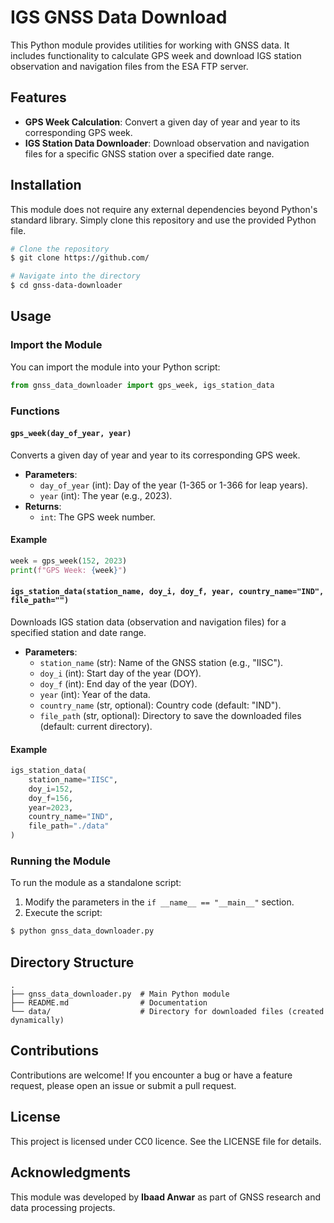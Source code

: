 # IGS GNSS Data Download

This Python module provides utilities for working with GNSS data. It includes functionality to calculate GPS week and download IGS station observation and navigation files from the ESA FTP server.

## Features

- **GPS Week Calculation**: Convert a given day of year and year to its corresponding GPS week.
- **IGS Station Data Downloader**: Download observation and navigation files for a specific GNSS station over a specified date range.

## Installation

This module does not require any external dependencies beyond Python's standard library. Simply clone this repository and use the provided Python file.

```bash
# Clone the repository
$ git clone https://github.com/

# Navigate into the directory
$ cd gnss-data-downloader
```

## Usage

### Import the Module

You can import the module into your Python script:

```python
from gnss_data_downloader import gps_week, igs_station_data
```

### Functions

#### `gps_week(day_of_year, year)`
Converts a given day of year and year to its corresponding GPS week.

- **Parameters**:
  - `day_of_year` (int): Day of the year (1-365 or 1-366 for leap years).
  - `year` (int): The year (e.g., 2023).
- **Returns**:
  - `int`: The GPS week number.

#### Example
```python
week = gps_week(152, 2023)
print(f"GPS Week: {week}")
```

#### `igs_station_data(station_name, doy_i, doy_f, year, country_name="IND", file_path="")`
Downloads IGS station data (observation and navigation files) for a specified station and date range.

- **Parameters**:
  - `station_name` (str): Name of the GNSS station (e.g., "IISC").
  - `doy_i` (int): Start day of the year (DOY).
  - `doy_f` (int): End day of the year (DOY).
  - `year` (int): Year of the data.
  - `country_name` (str, optional): Country code (default: "IND").
  - `file_path` (str, optional): Directory to save the downloaded files (default: current directory).

#### Example
```python
igs_station_data(
    station_name="IISC",
    doy_i=152,
    doy_f=156,
    year=2023,
    country_name="IND",
    file_path="./data"
)
```

### Running the Module

To run the module as a standalone script:

1. Modify the parameters in the `if __name__ == "__main__"` section.
2. Execute the script:

```bash
$ python gnss_data_downloader.py
```

## Directory Structure

```
.
├── gnss_data_downloader.py  # Main Python module
├── README.md                # Documentation
└── data/                    # Directory for downloaded files (created dynamically)
```

## Contributions

Contributions are welcome! If you encounter a bug or have a feature request, please open an issue or submit a pull request.

## License

This project is licensed under CC0 licence. See the LICENSE file for details.

## Acknowledgments

This module was developed by **Ibaad Anwar** as part of GNSS research and data processing projects.


